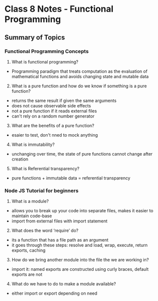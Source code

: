 # Class 8 Notes - Functional Programming

## Summary of Topics

### Functional Programming Concepts

1. What is functional programming?

- Programming paradigm that treats computation as the evaluation of mathematical functions and avoids changing state and mutable data

2. What is a pure function and how do we know if something is a pure function?

- returns the same result if given the same arguments
- does not cause observable side effects
- not a pure function if it reads external files
- can't rely on a random number generator

3. What are the benefits of a pure function?

- esaier to test, don't nned to mock anything

4. What is immutability?

- unchanging over time, the state of pure functions cannot change after creation

5. What is Referential transparency?

- pure functions + immutable data = referential transparency

### Node JS Tutorial for beginners

1. What is a module?

- allows you to break up your code into separate files, makes it easier to maintain code-base
- import from external files with import statement

2. What does the word ‘require’ do?

- its a function that has a file path as an argument
- it goes through these steps: resolve and load, wrap, execute, return exports, caching

3. How do we bring another module into the file the we are working in?

- import it: named exports are constructed using curly braces, default exports are not

4. What do we have to do to make a module available?

- either import or export depending on need
